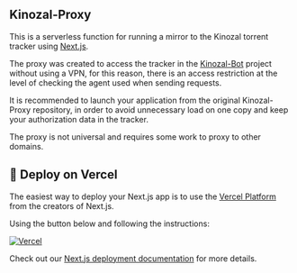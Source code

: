 ## Kinozal-Proxy

This is a serverless function for running a mirror to the Kinozal torrent tracker using [Next.js](https://nextjs.org).

The proxy was created to access the tracker in the [Kinozal-Bot](https://github.com/Lifailon/Kinozal-Bot) project without using a VPN, for this reason, there is an access restriction at the level of checking the agent used when sending requests.

It is recommended to launch your application from the original Kinozal-Proxy repository, in order to avoid unnecessary load on one copy and keep your authorization data in the tracker.

The proxy is not universal and requires some work to proxy to other domains.

## 🔼 Deploy on Vercel

The easiest way to deploy your Next.js app is to use the [Vercel Platform](https://vercel.com/new?utm_medium=default-template&filter=next.js&utm_source=create-next-app&utm_campaign=create-next-app-readme) from the creators of Next.js.

Using the button below and following the instructions:

[![Vercel](https://img.shields.io/badge/Deploy-%23000000.svg?style=for-the-badge&logo=vercel&logoColor=white)](https://vercel.com/new/torapi/clone?repository-url=https://github.com/lifailon/Kinozal-Proxy)

Check out our [Next.js deployment documentation](https://nextjs.org/docs/app/building-your-application/deploying) for more details.
